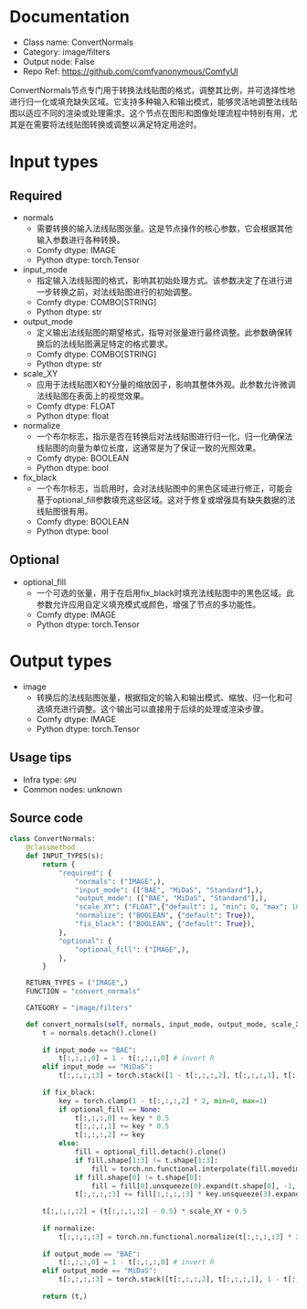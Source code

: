 
# Documentation
- Class name: ConvertNormals
- Category: image/filters
- Output node: False
- Repo Ref: https://github.com/comfyanonymous/ComfyUI

ConvertNormals节点专门用于转换法线贴图的格式，调整其比例，并可选择性地进行归一化或填充缺失区域。它支持多种输入和输出模式，能够灵活地调整法线贴图以适应不同的渲染或处理需求。这个节点在图形和图像处理流程中特别有用，尤其是在需要将法线贴图转换或调整以满足特定用途时。

# Input types
## Required
- normals
    - 需要转换的输入法线贴图张量。这是节点操作的核心参数，它会根据其他输入参数进行各种转换。
    - Comfy dtype: IMAGE
    - Python dtype: torch.Tensor
- input_mode
    - 指定输入法线贴图的格式，影响其初始处理方式。该参数决定了在进行进一步转换之前，对法线贴图进行的初始调整。
    - Comfy dtype: COMBO[STRING]
    - Python dtype: str
- output_mode
    - 定义输出法线贴图的期望格式，指导对张量进行最终调整。此参数确保转换后的法线贴图满足特定的格式要求。
    - Comfy dtype: COMBO[STRING]
    - Python dtype: str
- scale_XY
    - 应用于法线贴图X和Y分量的缩放因子，影响其整体外观。此参数允许微调法线贴图在表面上的视觉效果。
    - Comfy dtype: FLOAT
    - Python dtype: float
- normalize
    - 一个布尔标志，指示是否在转换后对法线贴图进行归一化。归一化确保法线贴图的向量为单位长度，这通常是为了保证一致的光照效果。
    - Comfy dtype: BOOLEAN
    - Python dtype: bool
- fix_black
    - 一个布尔标志，当启用时，会对法线贴图中的黑色区域进行修正，可能会基于optional_fill参数填充这些区域。这对于修复或增强具有缺失数据的法线贴图很有用。
    - Comfy dtype: BOOLEAN
    - Python dtype: bool
## Optional
- optional_fill
    - 一个可选的张量，用于在启用fix_black时填充法线贴图中的黑色区域。此参数允许应用自定义填充模式或颜色，增强了节点的多功能性。
    - Comfy dtype: IMAGE
    - Python dtype: torch.Tensor

# Output types
- image
    - 转换后的法线贴图张量，根据指定的输入和输出模式、缩放、归一化和可选填充进行调整。这个输出可以直接用于后续的处理或渲染步骤。
    - Comfy dtype: IMAGE
    - Python dtype: torch.Tensor


## Usage tips
- Infra type: `GPU`
- Common nodes: unknown


## Source code
```python
class ConvertNormals:
    @classmethod
    def INPUT_TYPES(s):
        return {
            "required": {
                "normals": ("IMAGE",),
                "input_mode": (["BAE", "MiDaS", "Standard"],),
                "output_mode": (["BAE", "MiDaS", "Standard"],),
                "scale_XY": ("FLOAT",{"default": 1, "min": 0, "max": 100, "step": 0.001}),
                "normalize": ("BOOLEAN", {"default": True}),
                "fix_black": ("BOOLEAN", {"default": True}),
            },
            "optional": {
                "optional_fill": ("IMAGE",),
            },
        }

    RETURN_TYPES = ("IMAGE",)
    FUNCTION = "convert_normals"

    CATEGORY = "image/filters"

    def convert_normals(self, normals, input_mode, output_mode, scale_XY, normalize, fix_black, optional_fill=None):
        t = normals.detach().clone()
        
        if input_mode == "BAE":
            t[:,:,:,0] = 1 - t[:,:,:,0] # invert R
        elif input_mode == "MiDaS":
            t[:,:,:,:3] = torch.stack([1 - t[:,:,:,2], t[:,:,:,1], t[:,:,:,0]], dim=3) # BGR -> RGB and invert R
        
        if fix_black:
            key = torch.clamp(1 - t[:,:,:,2] * 2, min=0, max=1)
            if optional_fill == None:
                t[:,:,:,0] += key * 0.5
                t[:,:,:,1] += key * 0.5
                t[:,:,:,2] += key
            else:
                fill = optional_fill.detach().clone()
                if fill.shape[1:3] != t.shape[1:3]:
                    fill = torch.nn.functional.interpolate(fill.movedim(-1,1), size=(t.shape[1], t.shape[2]), mode='bilinear').movedim(1,-1)
                if fill.shape[0] != t.shape[0]:
                    fill = fill[0].unsqueeze(0).expand(t.shape[0], -1, -1, -1)
                t[:,:,:,:3] += fill[:,:,:,:3] * key.unsqueeze(3).expand(-1, -1, -1, 3)
        
        t[:,:,:,:2] = (t[:,:,:,:2] - 0.5) * scale_XY + 0.5
        
        if normalize:
            t[:,:,:,:3] = torch.nn.functional.normalize(t[:,:,:,:3] * 2 - 1, dim=3) / 2 + 0.5
        
        if output_mode == "BAE":
            t[:,:,:,0] = 1 - t[:,:,:,0] # invert R
        elif output_mode == "MiDaS":
            t[:,:,:,:3] = torch.stack([t[:,:,:,2], t[:,:,:,1], 1 - t[:,:,:,0]], dim=3) # invert R and BGR -> RGB
        
        return (t,)

```
